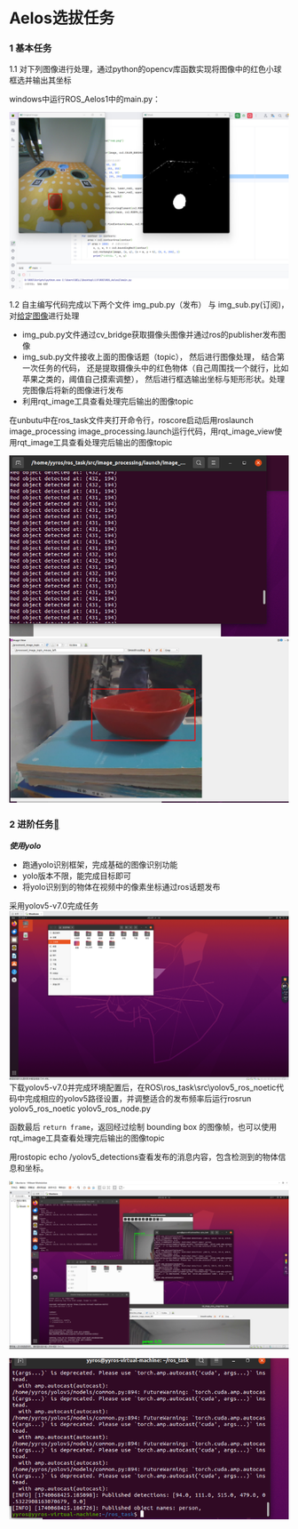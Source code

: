 # Aelos选拔任务

### 1 基本任务

1.1 对下列图像进行处理，通过python的opencv库函数实现将图像中的红色小球框选并输出其坐标



windows中运行ROS_Aelos1中的main.py：

![](https://github.com/liudeyu07/aelos/blob/main/image/1.1.png)



1.2  自主编写代码完成以下两个文件 img_pub.py（发布） 与 img_sub.py(订阅)，对[给定图像](https://ultramarine-image.oss-cn-beijing.aliyuncs.com/img/image-20221027164357622.png)进行处理

- img_pub.py文件通过cv_bridge获取摄像头图像并通过ros的publisher发布图像
- img_sub.py文件接收上面的图像话题（topic）， 然后进行图像处理， 结合第一次任务的代码， 还是提取摄像头中的红色物体（自己周围找一个就行，比如苹果之类的，阈值自己摸索调整）， 然后进行框选输出坐标与矩形形状。处理完图像后将新的图像进行发布
- 利用rqt_image工具查看处理完后输出的图像topic

在unbutu中在ros_task文件夹打开命令行，roscore启动后用roslaunch image_processing image_processing.launch运行代码，用rqt_image_view使用rqt_image工具查看处理完后输出的图像topic

![](https://github.com/liudeyu07/aelos/blob/main/image/1.2.1.png)
![](https://github.com/liudeyu07/aelos/blob/main/image/1.2.2.png)

### 2 进阶任务[](https://irctasks.readthedocs.io/zh-cn/latest/aelostask.html#id3)

***使用yolo***

- 跑通yolo识别框架，完成基础的图像识别功能
- yolo版本不限，能完成目标即可
- 将yolo识别到的物体在视频中的像素坐标通过ros话题发布

采用yolov5-v7.0完成任务
![](https://github.com/liudeyu07/aelos/blob/main/image/2.0.png)
下载yolov5-v7.0并完成环境配置后，在ROS\ros_task\src\yolov5_ros_noetic代码中完成相应的yolov5路径设置，并调整适合的发布频率后运行rosrun yolov5_ros_noetic yolov5_ros_node.py

函数最后 `return frame`，返回经过绘制 bounding box 的图像帧，也可以使用rqt_image工具查看处理完后输出的图像topic

用rostopic echo /yolov5_detections查看发布的消息内容，包含检测到的物体信息和坐标。

![](https://github.com/liudeyu07/aelos/blob/main/image/2.1.png)

![](https://github.com/liudeyu07/aelos/blob/main/image/2.2.png)
